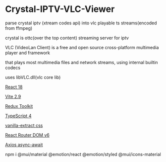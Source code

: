 # Crystal-IPTV-VLC-Viewer
parse crystal iptv (xtream codes api) into vlc playable ts streams(encoded from ffmpeg)

crystal is ottc(over the top content) streaming server for iptv


VLC (VideoLan Client) is a free and open source cross-platform multimedia player and framework 

that plays most multimedia files and network streams, using internal builtin codecs

uses libVLC.dll(vlc core lib)


[React 18](https://reactjs.org/)


[Vite 2.9](https://vitejs.dev/guide/why.html)


[Redux Toolkit](https://redux-toolkit.js.org/)


[TypeScript 4](https://www.typescriptlang.org/docs/handbook/typescript-in-5-minutes.html)


[vanilla-extract css](https://vanilla-extract.style/documentation/)


[React Router DOM v6](https://reactrouter.com/docs/en/v6/getting-started/tutorial)


[Axios async-await](https://axios-http.com/docs/intro)

npm i @mui/material @emotion/react @emotion/styled @mui/icons-material

